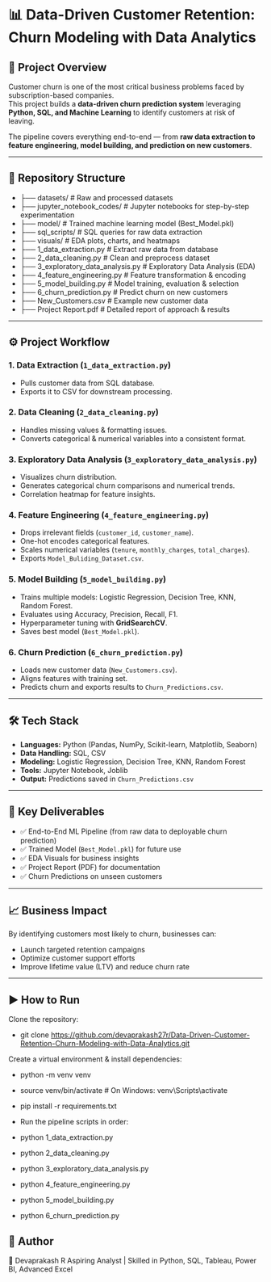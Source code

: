 # 📊 Data-Driven Customer Retention: Churn Modeling with Data Analytics  

## 📌 Project Overview  
Customer churn is one of the most critical business problems faced by subscription-based companies.  
This project builds a **data-driven churn prediction system** leveraging **Python, SQL, and Machine Learning** to identify customers at risk of leaving.  

The pipeline covers everything end-to-end — from **raw data extraction to feature engineering, model building, and prediction on new customers**.  

---

## 📂 Repository Structure  
- ├── datasets/ # Raw and processed datasets
- ├── jupyter_notebook_codes/ # Jupyter notebooks for step-by-step experimentation
- ├── model/ # Trained machine learning model (Best_Model.pkl)
- ├── sql_scripts/ # SQL queries for raw data extraction
- ├── visuals/ # EDA plots, charts, and heatmaps
- ├── 1_data_extraction.py # Extract raw data from database
- ├── 2_data_cleaning.py # Clean and preprocess dataset
- ├── 3_exploratory_data_analysis.py # Exploratory Data Analysis (EDA)
- ├── 4_feature_engineering.py # Feature transformation & encoding
- ├── 5_model_building.py # Model training, evaluation & selection
- ├── 6_churn_prediction.py # Predict churn on new customers
- ├── New_Customers.csv # Example new customer data
- ├── Project Report.pdf # Detailed report of approach & results


---

## ⚙️ Project Workflow  

### 1. Data Extraction (`1_data_extraction.py`)  
- Pulls customer data from SQL database.  
- Exports it to CSV for downstream processing.  

### 2. Data Cleaning (`2_data_cleaning.py`)  
- Handles missing values & formatting issues.  
- Converts categorical & numerical variables into a consistent format.  

### 3. Exploratory Data Analysis (`3_exploratory_data_analysis.py`)  
- Visualizes churn distribution.  
- Generates categorical churn comparisons and numerical trends.  
- Correlation heatmap for feature insights.  

### 4. Feature Engineering (`4_feature_engineering.py`)  
- Drops irrelevant fields (`customer_id`, `customer_name`).  
- One-hot encodes categorical features.  
- Scales numerical variables (`tenure`, `monthly_charges`, `total_charges`).  
- Exports `Model_Buliding_Dataset.csv`.  

### 5. Model Building (`5_model_building.py`)  
- Trains multiple models: Logistic Regression, Decision Tree, KNN, Random Forest.  
- Evaluates using Accuracy, Precision, Recall, F1.  
- Hyperparameter tuning with **GridSearchCV**.  
- Saves best model (`Best_Model.pkl`).  

### 6. Churn Prediction (`6_churn_prediction.py`)  
- Loads new customer data (`New_Customers.csv`).  
- Aligns features with training set.  
- Predicts churn and exports results to `Churn_Predictions.csv`.  

---

## 🛠️ Tech Stack  
- **Languages:** Python (Pandas, NumPy, Scikit-learn, Matplotlib, Seaborn)  
- **Data Handling:** SQL, CSV  
- **Modeling:** Logistic Regression, Decision Tree, KNN, Random Forest  
- **Tools:** Jupyter Notebook, Joblib  
- **Output:** Predictions saved in `Churn_Predictions.csv`  

---

## 🚀 Key Deliverables  
- ✅ End-to-End ML Pipeline (from raw data to deployable churn prediction)  
- ✅ Trained Model (`Best_Model.pkl`) for future use  
- ✅ EDA Visuals for business insights  
- ✅ Project Report (PDF) for documentation  
- ✅ Churn Predictions on unseen customers  

---

## 📈 Business Impact  
By identifying customers most likely to churn, businesses can:  
- Launch targeted retention campaigns  
- Optimize customer support efforts  
- Improve lifetime value (LTV) and reduce churn rate  

---

## ▶️ How to Run  

Clone the repository:  

- git clone https://github.com/devaprakash27r/Data-Driven-Customer-Retention-Churn-Modeling-with-Data-Analytics.git

Create a virtual environment & install dependencies:


- python -m venv venv
- source venv/bin/activate   # On Windows: venv\Scripts\activate
- pip install -r requirements.txt
- Run the pipeline scripts in order:

- python 1_data_extraction.py  
- python 2_data_cleaning.py  
- python 3_exploratory_data_analysis.py  
- python 4_feature_engineering.py  
- python 5_model_building.py  
- python 6_churn_prediction.py  

## 📜 Author
👤 Devaprakash R
Aspiring Analyst | Skilled in Python, SQL, Tableau, Power BI, Advanced Excel